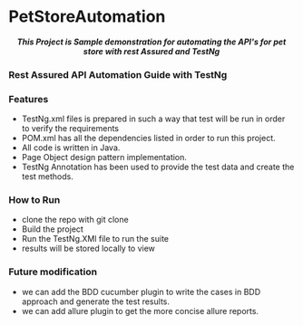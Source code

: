 # PetStoreAutomation
<p align="center">
   <i><strong> This Project is Sample demonstration for automating the  API's for pet store with rest Assured and TestNg
</strong></i>
<p>

### Rest Assured API Automation Guide with TestNg

### Features
* TestNg.xml files is prepared in such a way that test will be run in order to verify the requirements
* POM.xml has all the dependencies listed in order to run this project.
* All code is written in Java.
* Page Object design pattern implementation.
* TestNg Annotation has been used to provide the test data and create the test methods.

### How to Run 
* clone the repo with git clone
* Build the project 
* Run the TestNg.XMl file to run the suite
* results will be stored locally to view

### Future modification
* we can add the BDD cucumber plugin to write the cases in BDD approach and generate the test results.
* we can add allure plugin to get the more concise allure reports.